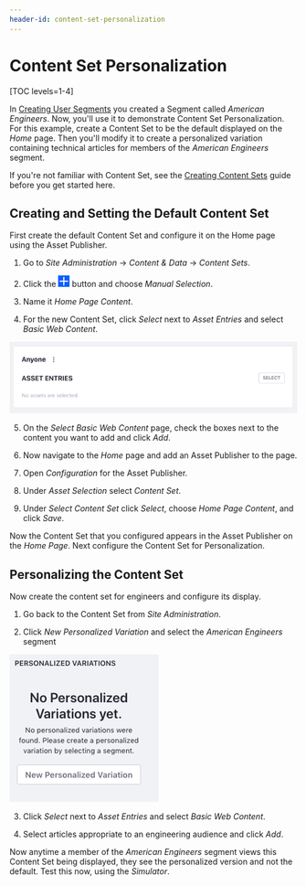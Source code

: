 ```yaml
---
header-id: content-set-personalization
---
```


# Content Set Personalization

[TOC levels=1-4]

In [Creating User Segments](/docs/user/7-2/-/knowledge-base/u/creating-user-segments) you created a 
Segment called *American Engineers*. Now, you'll use it to demonstrate Content 
Set Personalization. For this example, create a Content Set to be the 
default displayed on the *Home* page. Then you'll modify it to create a 
personalized variation containing technical articles for members of the
*American Engineers* segment.

If you're not familiar with Content Set, see the [Creating Content
Sets](user-docs-link) guide before you get started here. 

## Creating and Setting the Default Content Set

First create the default Content Set and configure it on the Home page using the
Asset Publisher.

1.  Go to *Site Administration* &rarr; *Content & Data* &rarr; *Content Sets*.

2.  Click the ![Add](../../images/icon-add.png) button and choose *Manual 
    Selection*.

3.  Name it *Home Page Content*.

4.  For the new Content Set, click *Select* next to *Asset Entries* and select
    *Basic Web Content*.

![Figure 1: Click *Select* to add a new Asset Entries.](../../images/create-default-content-set.png)

5.  On the *Select Basic Web Content* page, check the boxes next to the content 
    you want to add and click *Add*.

6.  Now navigate to the *Home* page and add an Asset Publisher to the page.

7.  Open *Configuration* for the Asset Publisher.

8.  Under *Asset Selection* select *Content Set*.

9.  Under *Select Content Set* click *Select*, choose *Home Page Content*,
    and click *Save*.

Now the Content Set that you configured appears in the Asset Publisher on 
the *Home Page*. Next configure the Content Set for Personalization.

## Personalizing the Content Set

Now create the content set for engineers and configure its display.

1.  Go back to the Content Set from *Site Administration*.

2.  Click *New Personalized Variation* and select the *American Engineers* 
    segment

![Figure 2: Create a new Personalized Variation.](../../images/create-personalized-variation.png)

3.  Click *Select* next to *Asset Entries* and select *Basic Web Content*.

4.  Select articles appropriate to an engineering audience and click *Add*.

Now anytime a member of the *American Engineers* segment views this Content Set 
being displayed, they see the personalized version and not the default. Test
this now, using the *Simulator*.
